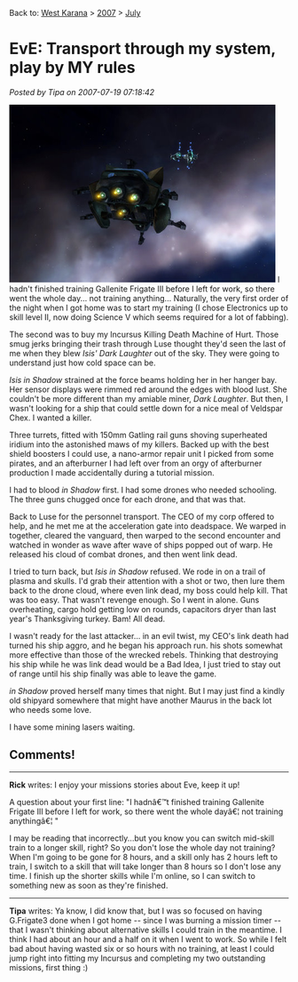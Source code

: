 Back to: [West Karana](/posts/westkarana.md) > [2007](/posts/2007/westkarana.md) > [July](./westkarana.md)
# EvE: Transport through my system, play by MY rules

*Posted by Tipa on 2007-07-19 07:18:42*

![shadow2.jpg](../../../uploads/2007/07/shadow2.jpg)
I hadn't finished training Gallenite Frigate III before I left for work, so there went the whole day... not training anything... Naturally, the very first order of the night when I got home was to start my training (I chose Electronics up to skill level II, now doing Science V which seems required for a lot of fabbing).

The second was to buy my Incursus Killing Death Machine of Hurt. Those smug jerks bringing their trash through Luse thought they'd seen the last of me when they blew *Isis' Dark Laughter* out of the sky. They were going to understand just how cold space can be.

*Isis in Shadow* strained at the force beams holding her in her hanger bay. Her sensor displays were rimmed red around the edges with blood lust. She couldn't be more different than my amiable miner, *Dark Laughter*. But then, I wasn't looking for a ship that could settle down for a nice meal of Veldspar Chex. I wanted a killer.

Three turrets, fitted with 150mm Gatling rail guns shoving superheated iridium into the astonished maws of my killers. Backed up with the best shield boosters I could use, a nano-armor repair unit I picked from some pirates, and an afterburner I had left over from an orgy of afterburner production I made accidentally during a tutorial mission.

I had to blood *in Shadow* first. I had some drones who needed schooling. The three guns chugged once for each drone, and that was that.

Back to Luse for the personnel transport. The CEO of my corp offered to help, and he met me at the acceleration gate into deadspace. We warped in together, cleared the vanguard, then warped to the second encounter and watched in wonder as wave after wave of ships popped out of warp. He released his cloud of combat drones, and then went link dead.

I tried to turn back, but *Isis in Shadow* refused. We rode in on a trail of plasma and skulls. I'd grab their attention with a shot or two, then lure them back to the drone cloud, where even link dead, my boss could help kill. That was too easy. That wasn't revenge enough. So I went in alone. Guns overheating, cargo hold getting low on rounds, capacitors dryer than last year's Thanksgiving turkey. Bam! All dead.

I wasn't ready for the last attacker... in an evil twist, my CEO's link death had turned his ship aggro, and he began his approach run. his shots somewhat more effective than those of the wrecked rebels. Thinking that destroying his ship while he was link dead would be a Bad Idea, I just tried to stay out of range until his ship finally was able to leave the game.

*in Shadow* proved herself many times that night. But I may just find a kindly old shipyard somewhere that might have another Maurus in the back lot who needs some love.

I have some mining lasers waiting.
## Comments!

---

**Rick** writes: I enjoy your missions stories about Eve, keep it up!

A question about your first line: "I hadnâ€™t finished training Gallenite Frigate III before I left for work, so there went the whole dayâ€¦ not training anythingâ€¦ "

I may be reading that incorrectly...but you know you can switch mid-skill train to a longer skill, right? So you don't lose the whole day not training? When I'm going to be gone for 8 hours, and a skill only has 2 hours left to train, I switch to a skill that will take longer than 8 hours so I don't lose any time. I finish up the shorter skills while I'm online, so I can switch to something new as soon as they're finished.

---

**Tipa** writes: Ya know, I did know that, but I was so focused on having G.Frigate3 done when I got home -- since I was burning a mission timer -- that I wasn't thinking about alternative skills I could train in the meantime. I think I had about an hour and a half on it when I went to work. So while I felt bad about having wasted six or so hours with no training, at least I could jump right into fitting my Incursus and completing my two outstanding missions, first thing :)

